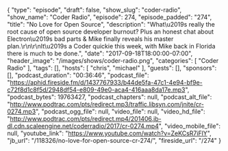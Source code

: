 {
  "type": "episode",
  "draft": false,
  "show_slug": "coder-radio",
  "show_name": "Coder Radio",
  "episode": 274,
  "episode_padded": "274",
  "title": "No Love for Open Source",
  "description": "What\u2019s really the root cause of open source developer burnout? Plus an honest chat about Electron\u2019s bad parts & Mike finally reveals his master plan.\r\n\r\nIt\u2019s a Coder quickie this week, with Mike back in Florida there is much to be done.",
  "date": "2017-09-18T18:00:00-07:00",
  "header_image": "/images/shows/coder-radio.png",
  "categories": [
    "Coder Radio"
  ],
  "tags": [],
  "hosts": [
    "chris",
    "michael"
  ],
  "guests": [],
  "sponsors": [],
  "podcast_duration": "00:36:46",
  "podcast_file": "https://aphid.fireside.fm/d/1437767933/b44de5fa-47c1-4e94-bf9e-c72f8d1c8f5d/2948df54-e809-49e0-aca4-416aaa8da17e.mp3",
  "podcast_bytes": 19763427,
  "podcast_chapters": null,
  "podcast_alt_file": "http://www.podtrac.com/pts/redirect.mp3/traffic.libsyn.com/jnite/cr-0274.mp3",
  "podcast_ogg_file": null,
  "video_file": null,
  "video_hd_file": "http://www.podtrac.com/pts/redirect.mp4/201406.jb-dl.cdn.scaleengine.net/coderradio/2017/cr-0274.mp4",
  "video_mobile_file": null,
  "youtube_link": "https://www.youtube.com/watch?v=ZeKCsR7iFlY",
  "jb_url": "/118326/no-love-for-open-source-cr-274/",
  "fireside_url": "/274"
}

